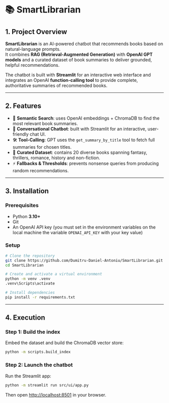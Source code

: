 # 📚 SmartLibrarian

## 1. Project Overview
**SmartLibrarian** is an AI-powered chatbot that recommends books based on natural-language prompts.  
It combines **RAG (Retrieval-Augmented Generation)** with **OpenAI GPT models** and a curated dataset of book summaries to deliver grounded, helpful recommendations.  

The chatbot is built with **Streamlit** for an interactive web interface and integrates an OpenAI **function-calling tool** to provide complete, authoritative summaries of recommended books.

---

## 2. Features
- 🔎 **Semantic Search**: uses OpenAI embeddings + ChromaDB to find the most relevant book summaries.  
- 💬 **Conversational Chatbot**: built with Streamlit for an interactive, user-friendly chat UI.  
- 🛠️ **Tool-Calling**: GPT uses the `get_summary_by_title` tool to fetch full summaries for chosen titles.  
- 📖 **Curated Dataset**: contains 20 diverse books spanning fantasy, thrillers, romance, history and non-fiction.  
- ⚡ **Fallbacks & Thresholds**: prevents nonsense queries from producing random recommendations.  

---

## 3. Installation

### Prerequisites
- Python **3.10+**  
- Git  
- An OpenAI API key (you must set in the environment variables on the local machine the variable `OPENAI_API_KEY` with your key value)

### Setup
```bash
# Clone the repository
git clone https://github.com/Dumitru-Daniel-Antoniu/SmartLibrarian.git
cd SmartLibrarian

# Create and activate a virtual environment
python -m venv .venv
.venv\Scripts\activate

# Install dependencies
pip install -r requirements.txt
```

---

## 4. Execution

### Step 1: Build the index
Embed the dataset and build the ChromaDB vector store:
```bash
python -m scripts.build_index
```

### Step 2: Launch the chatbot
Run the Streamlit app:
```bash
python -m streamlit run src/ui/app.py
```
Then open [http://localhost:8501](http://localhost:8501) in your browser.
